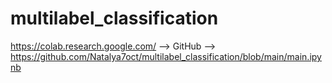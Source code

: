 # multilabel_classification

https://colab.research.google.com/ -->
GitHub -->
https://github.com/Natalya7oct/multilabel_classification/blob/main/main.ipynb
